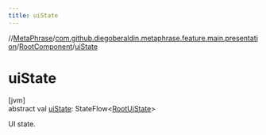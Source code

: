 ```yaml
---
title: uiState
---
```

//[MetaPhrase](../../../index.html)/[com.github.diegoberaldin.metaphrase.feature.main.presentation](../index.html)/[RootComponent](index.html)/[uiState](ui-state.html)



# uiState



[jvm]\
abstract val [uiState](ui-state.html): StateFlow&lt;[RootUiState](../-root-ui-state/index.html)&gt;



UI state.




